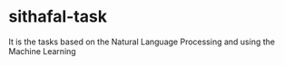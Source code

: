 # sithafal-task
It is the tasks based on the Natural Language Processing and using the Machine Learning 
